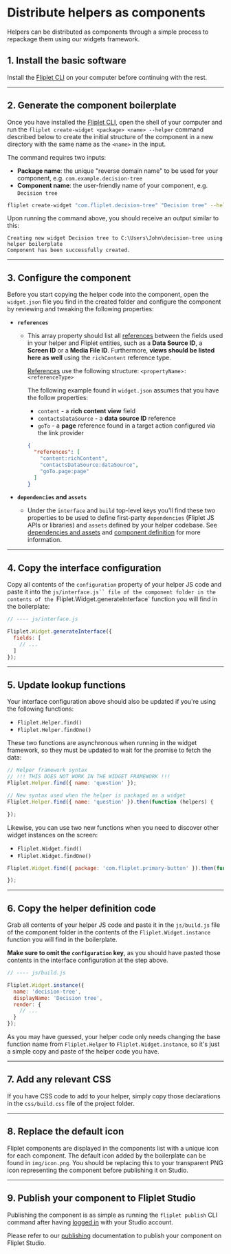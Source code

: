 # Distribute helpers as components

Helpers can be distributed as components through a simple process to repackage them using our widgets framework.

## 1. Install the basic software

Install the [Fliplet CLI](/Quickstart.html) on your computer before continuing with the rest.

---

## 2. Generate the component boilerplate

Once you have installed the [Fliplet CLI](/Quickstart.html), open the shell of your computer and run the `fliplet create-widget <package> <name> --helper` command described below to create the initial structure of the component in a new directory with the same name as the `<name>` in the input.

The command requires two inputs:

- **Package name**: the unique "reverse domain name" to be used for your component, e.g. `com.example.decision-tree`
- **Component name**: the user-friendly name of your component, e.g. `Decision tree`

```bash
fliplet create-widget "com.fliplet.decision-tree" "Decision tree" --helper
```

Upon running the command above, you should receive an output similar to this:

```
Creating new widget Decision tree to C:\Users\John\decision-tree using helper boilerplate
Component has been successfully created.
```

---

## 3. Configure the component

Before you start copying the helper code into the component, open the `widget.json` file you find in the created folder and configure the component by reviewing and tweaking the following properties:

- **`references`**
  - This array property should list all [references](/components/Definition.html#references) between the fields used in your helper and Fliplet entities, such as a **Data Source ID**, a **Screen ID** or a **Media File ID**. Furthermore, **views should be listed here as well** using the `richContent` reference type.

    [References](/components/Definition.html#references) use the following structure: `<propertyName>:<referenceType>`

    The following example found in `widget.json` assumes that you have the follow properties:

    -  `content` - a **rich content view** field
    -  `contactsDataSource` - a **data source ID** reference
    -  `goTo` - a **page** reference found in a target action configured via the link provider

    ```json
    {
      "references": [
        "content:richContent",
        "contactsDataSource:dataSource",
        "goTo.page:page"
      ]
    }
    ```

- **`dependencies` and `assets`**
  - Under the `interface` and `build` top-level keys you'll find these two properties to be used to define first-party `dependencies` (Fliplet JS APIs or libraries) and `assets` defined by your helper codebase. See [dependencies and assets](/Dependencies-and-assets) and [component definition](/components/Definition.html#interface) for more information.

---

## 4. Copy the interface configuration

Copy all contents of the `configuration` property of your helper JS code and paste it into the `js/interface.js`` file of the component folder in the contents of the `Fliplet.Widget.generateInterface` function you will find in the boilerplate:

```js
// ---- js/interface.js

Fliplet.Widget.generateInterface({
  fields: [
    // ...
  ]
});
```

---

## 5. Update lookup functions

Your interface configuration above should also be updated if you're using the following functions:

- `Fliplet.Helper.find()`
- `Fliplet.Helper.findOne()`

These two functions are asynchronous when running in the widget framework, so they must be updated to wait for the promise to fetch the data:

```js
// Helper framework syntax
// !!! THIS DOES NOT WORK IN THE WIDGET FRAMEWORK !!!
Fliplet.Helper.find({ name: 'question' });

// New syntax used when the helper is packaged as a widget
Fliplet.Helper.find({ name: 'question' }).then(function (helpers) {

});
```

Likewise, you can use two new functions when you need to discover other widget instances on the screen:

- `Fliplet.Widget.find()`
- `Fliplet.Widget.findOne()`

```js
Fliplet.Widget.find({ package: 'com.fliplet.primary-button' }).then(function (widgetInstances) {

});
```

---

## 6. Copy the helper definition code

Grab all contents of your helper JS code and paste it in the `js/build.js` file of the component folder in the contents of the `Fliplet.Widget.instance` function you will find in the boilerplate.

**Make sure to omit the `configuration` key**, as you should have pasted those contents in the interface configuration at the step above.

```js
// ---- js/build.js

Fliplet.Widget.instance({
  name: 'decision-tree',
  displayName: 'Decision tree',
  render: {
    // ...
  }
});
```

As you may have guessed, your helper code only needs changing the base function name from `Fliplet.Helper` to `Fliplet.Widget.instance`, so it's just a simple copy and paste of the helper code you have.

---

## 7. Add any relevant CSS

If you have CSS code to add to your helper, simply copy those declarations in the `css/build.css` file of the project folder.

---

## 8. Replace the default icon

Fliplet components are displayed in the components list with a unique icon for each component. The default icon added by the boilerplate can be found in `img/icon.png`. You should be replacing this to your transparent PNG icon representing the component before publishing it on Studio.

---

## 9. Publish your component to Fliplet Studio

Publishing the component is as simple as running the `fliplet publish` CLI command after having [logged in](/Publishing.html) with your Studio account.

Please refer to our [publishing](/Publishing.html) documentation to publish your component on Fliplet Studio.
